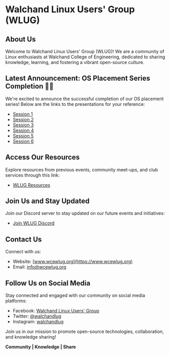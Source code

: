 # Walchand Linux Users' Group (WLUG)

## About Us
Welcome to Walchand Linux Users' Group (WLUG)! We are a community of Linux enthusiasts at Walchand College of Engineering, dedicated to sharing knowledge, learning, and fostering a vibrant open-source culture.

## Latest Announcement: OS Placement Series Completion 🎉🎊
We're excited to announce the successful completion of our OS placement series! Below are the links to the presentations for your reference:
- [Session 1](https://bit.ly/wlug_os_session1)
- [Session 2](https://bit.ly/wlug_os_session2)
- [Session 3](https://bit.ly/wlug_os_session3)
- [Session 4](https://bit.ly/wlug_os_session4)
- [Session 5](https://bit.ly/wlug_os_session5)
- [Session 6](https://bit.ly/wlug_os_session6)

## Access Our Resources
Explore resources from previous events, community meet-ups, and club services through this link:
- [WLUG Resources](https://bit.ly/wlug_resources)

## Join Us and Stay Updated
Join our Discord server to stay updated on our future events and initiatives:
- [Join WLUG Discord](https://discord.wcewlug.org/join)

## Contact Us
Connect with us:
- Website: [www.wcewlug.org](https://www.wcewlug.org)
- Email: [info@wcewlug.org](mailto:info@wcewlug.org)

## Follow Us on Social Media
Stay connected and engaged with our community on social media platforms:
- Facebook: [Walchand Linux Users' Group](https://www.facebook.com/walchandlug)
- Twitter: [@walchandlug](https://twitter.com/walchandlug)
- Instagram: [walchandlug](https://www.instagram.com/walchandlug)

Join us in our mission to promote open-source technologies, collaboration, and knowledge sharing!

**Community | Knowledge | Share**
